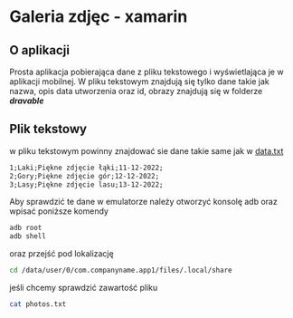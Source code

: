 # Galeria zdjęc - xamarin

## O aplikacji
Prosta aplikacja pobierająca dane z pliku tekstowego i wyświetlająca je w aplikacji mobilnej. W pliku tekstowym znajdują się tylko dane takie jak nazwa, opis data utworzenia oraz id, obrazy znajdują się w folderze ***dravable***

## Plik tekstowy
w pliku tekstowym powinny znajdować sie dane takie same jak w [data.txt](https://github.com/SouthKioto/photos-gallery-xamarin/blob/master/App1/App1/data/data.txt)

```txt
1;Laki;Piękne zdjęcie łąki;11-12-2022;
2;Gory;Piękne zdjęcie gór;12-12-2022;
3;Lasy;Piękne zdjęcie lasu;13-12-2022;
```

Aby sprawdzić te dane w emulatorze należy otworzyć konsolę adb oraz wpisać poniższe komendy

```bash
adb root
adb shell
```

oraz przejść pod lokalizację
```bash
cd /data/user/0/com.companyname.app1/files/.local/share
```

jeśli chcemy sprawdzić zawartość pliku

```bash
cat photos.txt
```

